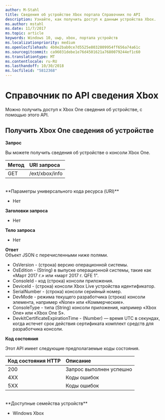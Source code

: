 ```yaml
---
author: M-Stahl
title: Сведения об устройстве Xbox портала Справочник по API
description: Узнайте, как получить доступ к данным устройства Xbox.
ms.author: mstahl
ms.date: 11/7/2017
ms.topic: article
keywords: Windows 10, uwp, xbox, портала устройств
ms.localizationpriority: medium
ms.openlocfilehash: 4b0e2bab0ce7d5525e8032809954ff656a74a61c
ms.sourcegitcommit: ca96031debe1e76d4501621a7680079244ef1c60
ms.translationtype: MT
ms.contentlocale: ru-RU
ms.lasthandoff: 10/30/2018
ms.locfileid: "5812368"
---
```

# <a name="xbox-info-api-reference"></a>Справочник по API сведения Xbox   
Можно получить доступ к Xbox One сведения об устройстве, с помощью этого API.

## <a name="get-xbox-one-device-information"></a>Получить Xbox One сведения об устройстве

**Запрос**

Вы можете получить сведения об устройстве о консоли Xbox One.

Метод      | URI запроса
:------     | :-----
GET | /ext/xbox/info
<br />
**Параметры универсального кода ресурса (URI)**

- Нет

**Заголовки запроса**

- Нет

**Тело запроса**

- Нет

**Ответ**   
Объект JSON с перечисленными ниже полями.

* OsVersion - (строка) версию операционной системы.
* OsEdition - (String) в выпуске операционной системы, такие как «Март 2017 г.» или «март 2017 г. QFE 1".
* ConsoleId - код (строка) консоли приложения.
* DeviceId - (строка) консоли Xbox Live устройства идентификатор.
* SerialNumber - (строка) консоли серийный номер.
* DevMode - режима текущего разработчика (строка) консоли элемента, например «None» или «Коммерческие».
* ConsoleType - типа (String) консоли приложения, например «Xbox One» или «Xbox One S».
* DevkitCertificateExpirationTime - (Number) — время UTC в секундах, когда истечет срок действия сертификата комплект средств для разработчика консоли.

**Код состояния**

Этот API имеет следующие предполагаемые коды состояния.

Код состояния HTTP      | Описание
:------     | :-----
200 | Запрос выполнен успешно
4XX | Коды ошибок
5XX | Коды ошибок

<br />
**Доступные семейства устройств**

* Windows Xbox